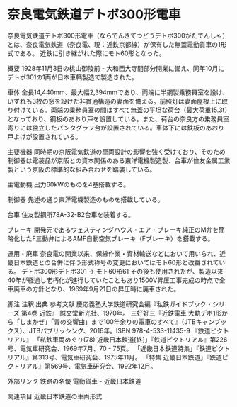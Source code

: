 # 奈良電気鉄道デトボ300形電車

奈良電気鉄道デトボ300形電車（ならでんきてつどうデトボ300がたでんしゃ）とは、奈良電気鉄道（奈良電、現：近鉄京都線）が保有した無蓋電動貨車の1形式である。
近鉄に引き継がれた際にモト60形となった。

概要
1928年11月3日の桃山御陵前 - 大和西大寺間部分開業に備え、同年10月にデトボ301の1両が日本車輌製造で製造された。

車体
全長14,440mm、最大幅2,394mmであり、両端に半鋼製乗務員室を設け、いずれも3枚の窓を設けた非貫通構造の妻面を備える。前照灯は妻面屋根上に取り付けている。両端の乗務員室の間はすべて無蓋の平坦な荷台（最大荷重15.3t）となっており、鋼板のあおり戸を設置している。また、荷台の奈良方の乗務員室寄りには独立したパンタグラフ台が設置されている。車体下には鉄板のあおり戸よけが設置されている。

主要機器
同時期の京阪電気鉄道の車両設計の影響を強く受けており、そのため制御器は電装品が京阪との資本関係のある東洋電機製造製、台車が住友金属工業製という京阪の標準的な組み合わせを踏襲している。

主電動機
出力60kWのものを4基搭載する。

制御器
先述の通り東洋電機製造のものを搭載している。

台車
住友製鋼所78A-32-B2台車を装着する。

ブレーキ
開発元であるウェスティングハウス・エア・ブレーキ純正のM弁を簡略化したF三動弁によるAMF自動空気ブレーキ（Fブレーキ）を搭載する。

運用・廃車
奈良電の開業以来、保線作業・資材輸送などにおいて用いられ、近畿日本鉄道との合併に伴う形式称号の変更においてはモト60形と改番されている。
デトボ300形デトボ301 → モト60形61
その後も使用されたが、製造以来40年が経過し老朽化が進行していたこともあり1500V昇圧工事完成の時点で全車廃車の方針となり、1969年9月21日の昇圧時に廃車された。

脚注
注釈
出典
参考文献
慶応義塾大学鉄道研究会編『私鉄ガイドブック・シリーズ 第4巻 近鉄』 誠文堂新光社、1970年。
三好好三『近鉄電車 大軌デボ1形から「しまかぜ」「青の交響曲」まで100年余りの電車のすべて』（JTBキャンブックス）、JTBパブリッシング、2016年。ISBN 978-4-533-11435-9
『鉄道ピクトリアル』
「私鉄車両めぐり(78) 近畿日本鉄道[終]」『鉄道ピクトリアル』第226号、電気車研究会、1969年7月、70 - 75頁。 
「近畿日本鉄道特集」『鉄道ピクトリアル』第313号、電気車研究会、1975年11月。 
「特集 近畿日本鉄道」『鉄道ピクトリアル』第569号、電気車研究会、1992年12月。

外部リンク
鉄路の名優 電動貨車 - 近畿日本鉄道

関連項目
近畿日本鉄道の車両形式